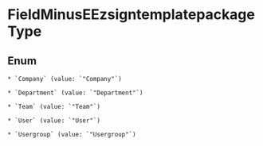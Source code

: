 
# FieldMinusEEzsigntemplatepackageType

## Enum


    * `Company` (value: `"Company"`)

    * `Department` (value: `"Department"`)

    * `Team` (value: `"Team"`)

    * `User` (value: `"User"`)

    * `Usergroup` (value: `"Usergroup"`)



